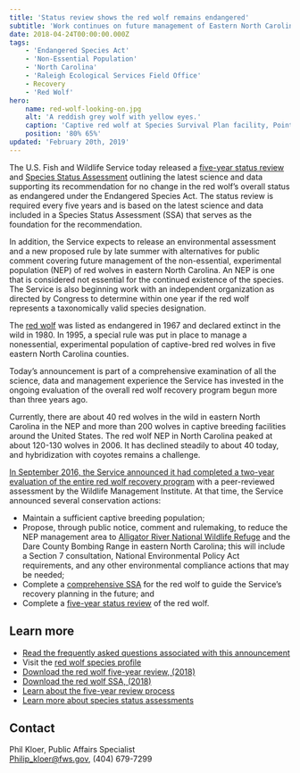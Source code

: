 ```yaml
---
title: 'Status review shows the red wolf remains endangered'
subtitle: 'Work continues on future management of Eastern North Carolina experimental population'
date: 2018-04-24T00:00:00.000Z
tags:
    - 'Endangered Species Act'
    - 'Non-Essential Population'
    - 'North Carolina'
    - 'Raleigh Ecological Services Field Office'
    - Recovery
    - 'Red Wolf'
hero:
    name: red-wolf-looking-on.jpg
    alt: 'A reddish grey wolf with yellow eyes.'
    caption: 'Captive red wolf at Species Survival Plan facility, Point Defiance Zoo and Aquarium. <a href="https://flic.kr/p/hJ22JT">Photo</a> by B. Bartel, USFWS.'
    position: '80% 65%'
updated: 'February 20th, 2019'
---
```


The U.S. Fish and Wildlife Service today released a [five-year status review](https://ecos.fws.gov/docs/five_year_review/doc5714.pdf) and [Species Status Assessment](https://ecos.fws.gov/ServCat/Reference/Profile/98417) outlining the latest science and data supporting its recommendation for no change in the red wolf’s overall status as endangered under the Endangered Species Act. The status review is required every five years and is based on the latest science and data included in a Species Status Assessment (SSA) that serves as the foundation for the recommendation.

In addition, the Service expects to release an environmental assessment and a new proposed rule by late summer with alternatives for public comment covering future management of the non-essential, experimental population (NEP) of red wolves in eastern North Carolina. An NEP is one that is considered not essential for the continued existence of the species. The Service is also beginning work with an independent organization as directed by Congress to determine within one year if the red wolf represents a taxonomically valid species designation.

The [red wolf](/wildlife/mammals/red-wolf) was listed as endangered in 1967 and declared extinct in the wild in 1980. In 1995, a special rule was put in place to manage a nonessential, experimental population of captive-bred red wolves in five eastern North Carolina counties.

Today’s announcement is part of a comprehensive examination of all the science, data and management experience the Service has invested in the ongoing evaluation of the overall red wolf recovery program begun more than three years ago.

Currently, there are about 40 red wolves in the wild in eastern North Carolina in the NEP and more than 200 wolves in captive breeding facilities around the United States. The red wolf NEP in North Carolina peaked at about 120-130 wolves in 2006. It has declined steadily to about 40 today, and hybridization with coyotes remains a challenge.

[In September 2016, the Service announced it had completed a two-year evaluation of the entire red wolf recovery program](/news/2016/09/science-leads-fish-and-wildlife-service-to-significant-changes-for-red-wolf-recovery/) with a peer-reviewed assessment by the Wildlife Management Institute. At that time, the Service announced several conservation actions:

* Maintain a sufficient captive breeding population;
* Propose, through public notice, comment and rulemaking, to reduce the NEP management area to [Alligator River National Wildlife Refuge](https://www.fws.gov/refuge/alligator_river/) and the Dare County Bombing Range in eastern North Carolina; this will include a Section 7 consultation, National Environmental Policy Act requirements, and any other environmental compliance actions that may be needed;
* Complete a [comprehensive SSA](https://ecos.fws.gov/ServCat/Reference/Profile/98417) for the red wolf to guide the Service’s recovery planning in the future; and
* Complete a [five-year status review](https://ecos.fws.gov/docs/five_year_review/doc5714.pdf) of the red wolf.

## Learn more

* [Read the frequently asked questions associated with this announcement](/faq/red-wolf-status-assessment-five-year-review-and-future-plans)
* Visit the [red wolf species profile](/wildlife/mammals/red-wolf/)
* [Download the red wolf five-year review, (2018)](https://ecos.fws.gov/docs/five_year_review/doc5714.pdf)
* [Download the red wolf SSA, (2018)](https://ecos.fws.gov/ServCat/Reference/Profile/98417)
* [Learn about the five-year review process](/endangered-species-act/five-year-reviews)
* [Learn more about species status assessments](/endangered-species-act/species-status-assessments)

## Contact

Phil Kloer, Public Affairs Specialist  
[Philip_kloer@fws.gov](mailto:Philip_kloer@fws.gov), (404) 679-7299
